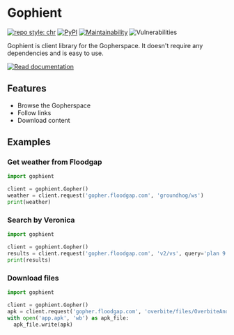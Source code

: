 # Gophient
[![repo style: chr](https://img.shields.io/badge/repo%20style-chr-blueviolet?logo=github&style=flat)](https://github.com/arichr/python-template)
[![PyPI](https://img.shields.io/pypi/v/gophient?style=flat&logo=python&logoColor=white)](https://pypi.org/project/gophient/)
[![Maintainability](https://api.codeclimate.com/v1/badges/d83cf869ea9fa8d05a6f/maintainability)](https://codeclimate.com/github/arichr/gophient/maintainability)
![Vulnerabilities](https://img.shields.io/snyk/vulnerabilities/github/arichr/yakusubot?style=flat&logo=snyk)

Gophient is client library for the Gopherspace. It doesn't require any dependencies and is easy to use.

[![Read documentation](https://img.shields.io/badge/read-documentation-green?style=for-the-badge&logo=python&logoColor=white)](https://arichr.github.io/gophient/)

## Features
 * Browse the Gopherspace
 * Follow links
 * Download content

## Examples
### Get weather from Floodgap
```python
import gophient

client = gophient.Gopher()
weather = client.request('gopher.floodgap.com', 'groundhog/ws')
print(weather)
```
### Search by Veronica
```python
import gophient

client = gophient.Gopher()
results = client.request('gopher.floodgap.com', 'v2/vs', query='plan 9')
print(results)
```
### Download files
```python
import gophient

client = gophient.Gopher()
apk = client.request('gopher.floodgap.com', 'overbite/files/OverbiteAndroid025.apk')
with open('app.apk', 'wb') as apk_file:
  apk_file.write(apk)
```
